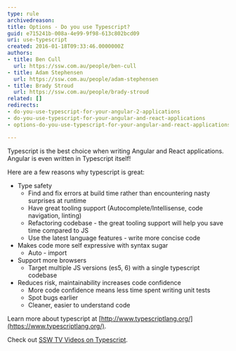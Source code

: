 ```yaml
---
type: rule
archivedreason: 
title: Options - Do you use Typescript?
guid: e715241b-008a-4e99-9f98-613c802bcd09
uri: use-typescript
created: 2016-01-18T09:33:46.0000000Z
authors:
- title: Ben Cull
  url: https://ssw.com.au/people/ben-cull
- title: Adam Stephensen
  url: https://ssw.com.au/people/adam-stephensen
- title: Brady Stroud
  url: https://ssw.com.au/people/brady-stroud
related: []
redirects:
- do-you-use-typescript-for-your-angular-2-applications
- do-you-use-typescript-for-your-angular-and-react-applications
- options-do-you-use-typescript-for-your-angular-and-react-applications

---
```


Typescript is the best choice when writing Angular and React applications. Angular is even written in Typescript itself! 

<!--endintro-->

Here are a few reasons why typescript is great:
- Type safety
  - Find and fix errors at build time rather than encountering nasty surprises at runtime
  - Have great tooling support (Autocomplete/Intellisense, code navigation, linting)
  - Refactoring codebase - the great tooling support will help you save time compared to JS
  - Use the latest language features - write more concise code
- Makes code more self expressive with syntax sugar
  - Auto - import
- Support more browsers
  - Target multiple JS versions (es5, 6) with a single typescript codebase
- Reduces risk, maintainability increases code confidence
  - More code confidence means less time spent writing unit tests
  - Spot bugs earlier
  - Cleaner, easier to understand code

Learn more about typescript at [http://www.typescriptlang.org/](https://www.typescriptlang.org/).

Check out [SSW TV Videos on Typescript](https://tv.ssw.com/tag/typescript).
